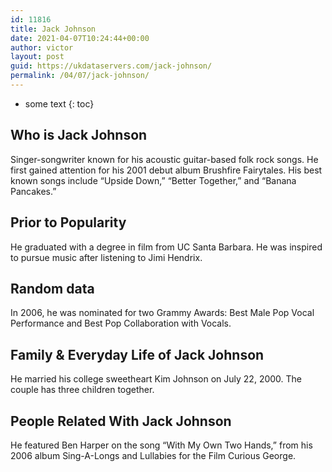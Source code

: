 ```yaml
---
id: 11816
title: Jack Johnson
date: 2021-04-07T10:24:44+00:00
author: victor
layout: post
guid: https://ukdataservers.com/jack-johnson/
permalink: /04/07/jack-johnson/
---
```


* some text
{: toc}


## Who is Jack Johnson



Singer-songwriter known for his acoustic guitar-based folk rock songs. He first gained attention for his 2001 debut album Brushfire Fairytales. His best known songs include &#8220;Upside Down,&#8221; &#8220;Better Together,&#8221; and &#8220;Banana Pancakes.&#8221; 

                
                
                
## Prior to Popularity



He graduated with a degree in film from UC Santa Barbara. He was inspired to pursue music after listening to Jimi Hendrix. 

                
                
                
## Random data



In 2006, he was nominated for two Grammy Awards: Best Male Pop Vocal Performance and Best Pop Collaboration with Vocals. 

                
                
                
## Family & Everyday Life of Jack Johnson



He married his college sweetheart Kim Johnson on July 22, 2000. The couple has three children together.

                
                
                
## People Related With Jack Johnson



He featured Ben Harper on the song &#8220;With My Own Two Hands,&#8221; from his 2006 album Sing-A-Longs and Lullabies for the Film Curious George.

                
              
            
          
          
          